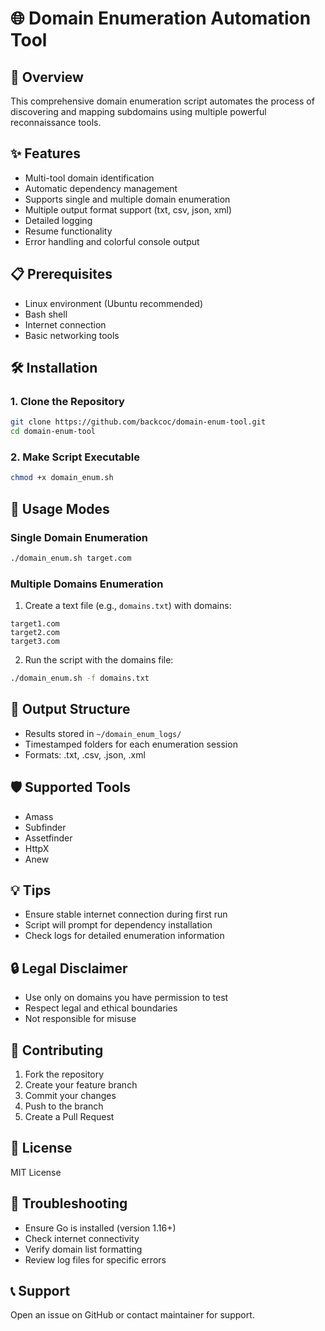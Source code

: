 # 🌐 Domain Enumeration Automation Tool

## 🚀 Overview
This comprehensive domain enumeration script automates the process of discovering and mapping subdomains using multiple powerful reconnaissance tools.

## ✨ Features
- Multi-tool domain identification
- Automatic dependency management
- Supports single and multiple domain enumeration
- Multiple output format support (txt, csv, json, xml)
- Detailed logging
- Resume functionality
- Error handling and colorful console output

## 📋 Prerequisites
- Linux environment (Ubuntu recommended)
- Bash shell
- Internet connection
- Basic networking tools

## 🛠 Installation

### 1. Clone the Repository
```bash
git clone https://github.com/backcoc/domain-enum-tool.git
cd domain-enum-tool
```

### 2. Make Script Executable
```bash
chmod +x domain_enum.sh
```

## 🔧 Usage Modes

### Single Domain Enumeration
```bash
./domain_enum.sh target.com
```

### Multiple Domains Enumeration
1. Create a text file (e.g., `domains.txt`) with domains:
```
target1.com
target2.com
target3.com
```

2. Run the script with the domains file:
```bash
./domain_enum.sh -f domains.txt
```

## 📂 Output Structure
- Results stored in `~/domain_enum_logs/`
- Timestamped folders for each enumeration session
- Formats: .txt, .csv, .json, .xml

## 🛡 Supported Tools
- Amass
- Subfinder
- Assetfinder
- HttpX
- Anew

## 💡 Tips
- Ensure stable internet connection during first run
- Script will prompt for dependency installation
- Check logs for detailed enumeration information

## 🔒 Legal Disclaimer
- Use only on domains you have permission to test
- Respect legal and ethical boundaries
- Not responsible for misuse

## 🤝 Contributing
1. Fork the repository
2. Create your feature branch
3. Commit your changes
4. Push to the branch
5. Create a Pull Request

## 📜 License
MIT License

## 🐛 Troubleshooting
- Ensure Go is installed (version 1.16+)
- Check internet connectivity
- Verify domain list formatting
- Review log files for specific errors

## 📞 Support
Open an issue on GitHub or contact maintainer for support.
```
